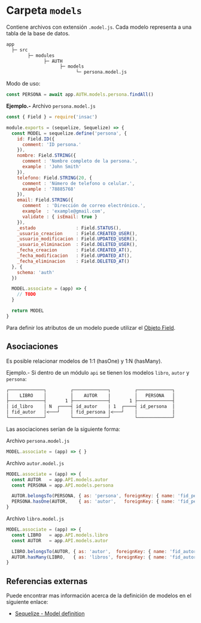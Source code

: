 # Carpeta `models`

Contiene archivos con extensión `.model.js`. Cada modelo representa a una tabla de la base de datos.

```txt
app
  ├─ src
        ├─ modules
              ├─ AUTH
                    ├─ models
                          └─ persona.model.js
```

Modo de uso:

```js
const PERSONA = await app.AUTH.models.persona.findAll()
```

**Ejemplo.-** Archivo `persona.model.js`

```js
const { Field } = require('insac')

module.exports = (sequelize, Sequelize) => {
  const MODEL = sequelize.define('persona', {
    id: Field.ID({
      comment: 'ID persona.'
    }),
    nombre: Field.STRING({
      comment : 'Nombre completo de la persona.',
      example : 'John Smith'
    }),
    telefono: Field.STRING(20, {
      comment : 'Número de telefono o celular.',
      example : '78885768'
    }),
    email: Field.STRING({
      comment  : 'Dirección de correo electrónico.',
      example  : 'example@gmail.com',
      validate : { isEmail: true }
    }),
    _estado               : Field.STATUS(),
    _usuario_creacion     : Field.CREATED_USER(),
    _usuario_modificacion : Field.UPDATED_USER(),
    _usuario_eliminacion  : Field.DELETED_USER(),
    _fecha_creacion       : Field.CREATED_AT(),
    _fecha_modificacion   : Field.UPDATED_AT(),
    _fecha_eliminacion    : Field.DELETED_AT()
  }, {
    schema: 'auth'
  })

  MODEL.associate = (app) => {
    // TODO
  }

  return MODEL
}
```

Para definir los atributos de un modelo puede utilizar el [Objeto Field](./doc/field).

## Asociaciones

Es posible relacionar modelos de 1:1 (hasOne) y 1:N (hasMany).

Ejemplo.- Si dentro de un módulo `api` se tienen los modelos `libro`, `autor` y `persona`:

```txt
┌─────────────┐         ┌─────────────┐         ┌─────────────┐
│    LIBRO    │         │    AUTOR    |         │   PERSONA   │
├─────────────┤       1 ├─────────────┤       1 ├─────────────┤
│ id_libro    │ N  ┌────┤ id_autor    | 1  ┌────┤ id_persona  │
│ fid_autor   │<───┘    │ fid_persona │<───┘    │             │
└─────────────┘         └─────────────┘         └─────────────┘
```

Las asociaciones serían de la siguiente forma:

Archivo `persona.model.js`

```js
MODEL.associate = (app) => { }
```

Archivo `autor.model.js`

```js
MODEL.associate = (app) => {
  const AUTOR   = app.API.models.autor
  const PERSONA = app.API.models.persona

  AUTOR.belongsTo(PERSONA, { as: 'persona', foreignKey: { name: 'fid_persona', targetKey: 'id_persona', allowNull: false } })
  PERSONA.hasOne(AUTOR,    { as: 'autor',   foreignKey: { name: 'fid_persona' } })
}
```

Archivo `libro.model.js`

```js
MODEL.associate = (app) => {
  const LIBRO   = app.API.models.libro
  const AUTOR   = app.API.models.autor

  LIBRO.belongsTo(AUTOR, { as: 'autor',  foreignKey: { name: 'fid_autor', targetKey: 'id_autor' } })
  AUTOR.hasMany(LIBRO,   { as: 'libros', foreignKey: { name: 'fid_autor' } })
}
```

## Referencias externas

Puede encontrar mas información acerca de la definición de modelos en el siguiente enlace:

- [Sequelize - Model definition](http://docs.sequelizejs.com/manual/tutorial/models-definition.html)
